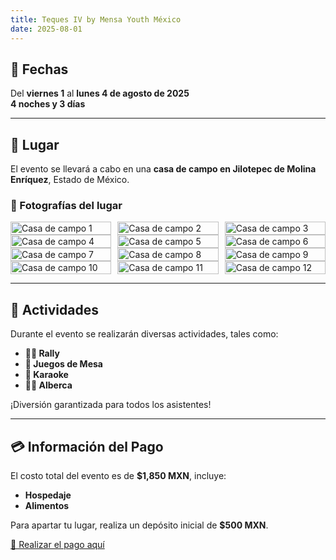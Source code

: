 ```yaml
---
title: Teques IV by Mensa Youth México
date: 2025-08-01
---
```


## 📅 Fechas

Del **viernes 1** al **lunes 4 de agosto de 2025**  
**4 noches y 3 días**

---

## 🏡 Lugar

El evento se llevará a cabo en una **casa de campo en Jilotepec de Molina Enríquez**, Estado de México.

### 📸 Fotografías del lugar

<div style="display: grid; grid-template-columns: repeat(3, 1fr); gap: 10px;">
  <img src="/teques-iv/images/casa-airbnb/arenas-1.jpg" alt="Casa de campo 1" width="100%">
  <img src="/teques-iv/images/casa-airbnb/arenas-2.jpg" alt="Casa de campo 2" width="100%">
  <img src="/teques-iv/images/casa-airbnb/arenas-3.jpg" alt="Casa de campo 3" width="100%">
</div>

<div style="display: grid; grid-template-columns: repeat(3, 1fr); gap: 10px;">
  <img src="/teques-iv/images/casa-airbnb/arenas-4.jpg" alt="Casa de campo 4" width="100%">
  <img src="/teques-iv/images/casa-airbnb/arenas-5.jpg" alt="Casa de campo 5" width="100%">
  <img src="/teques-iv/images/casa-airbnb/arenas-6.jpg" alt="Casa de campo 6" width="100%">
</div>

<div style="display: grid; grid-template-columns: repeat(3, 1fr); gap: 10px;">
  <img src="/teques-iv/images/casa-airbnb/arenas-7.jpg" alt="Casa de campo 7" width="100%">
  <img src="/teques-iv/images/casa-airbnb/arenas-8.jpg" alt="Casa de campo 8" width="100%">
  <img src="/teques-iv/images/casa-airbnb/arenas-9.jpg" alt="Casa de campo 9" width="100%">
</div>

<div style="display: grid; grid-template-columns: repeat(3, 1fr); gap: 10px;">
  <img src="/teques-iv/images/casa-airbnb/arenas-10.jpg" alt="Casa de campo 10" width="100%">
  <img src="/teques-iv/images/casa-airbnb/arenas-11.jpg" alt="Casa de campo 11" width="100%">
  <img src="/teques-iv/images/casa-airbnb/arenas-12.jpg" alt="Casa de campo 12" width="100%">
</div>

---

## 🎉 Actividades

Durante el evento se realizarán diversas actividades, tales como:

- **🏃‍♂️ Rally**
- **🎲 Juegos de Mesa**
- **🎤 Karaoke**
- **🏊‍♀️ Alberca**

¡Diversión garantizada para todos los asistentes!

---

## 💳 Información del Pago

El costo total del evento es de **$1,850 MXN**, incluye:

- **Hospedaje**
- **Alimentos**

Para apartar tu lugar, realiza un depósito inicial de **$500 MXN**.

[🔗 Realizar el pago aquí](/reservar/) <!-- Reemplaza '#' con el enlace de pago real -->
